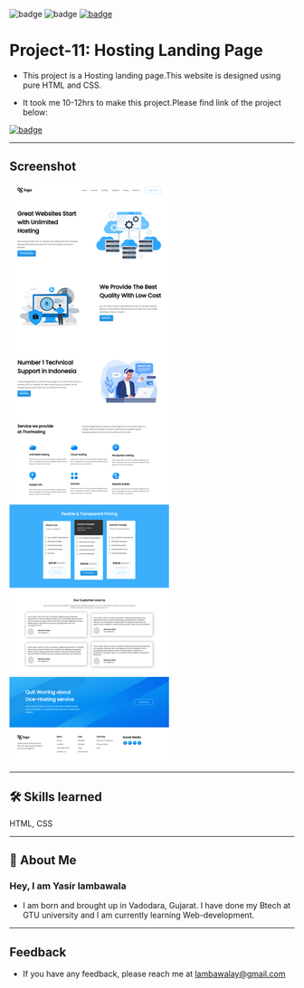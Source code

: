 ![badge](https://img.shields.io/badge/MADE%20WITH-HTML%20%26%20CSS-blue)
![badge](https://img.shields.io/badge/TIME%20TAKEN-10--12hrs-red)
[![badge](https://img.shields.io/badge/SEE%20DEMO%20-VISIT-green)](https://project11-28722.netlify.app/)

# Project-11: Hosting Landing Page

- This project is a Hosting landing page.This website is designed using pure HTML and CSS.

- It took me 10-12hrs to make this project.Please find link of the project below:

[![badge](https://img.shields.io/badge/LINK%20OF-PROJECT--11-orange)](https://project11-28722.netlify.app/)

---

## Screenshot

![App Screenshot](./images/peoject-11-ss.png)

---

## 🛠 Skills learned

HTML, CSS

---

## 🚀 About Me

### Hey, I am Yasir lambawala

- I am born and brought up in Vadodara, Gujarat. I have done my Btech at GTU university and I am currently learning Web-development.

---

## Feedback

- If you have any feedback, please reach me at lambawalay@gmail.com
